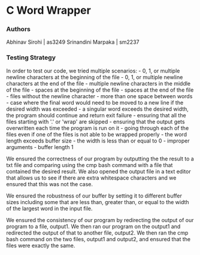 # C Word Wrapper

### Authors
Abhinav Sirohi | as3249
Srinandini Marpaka | sm2237

### Testing Strategy
In order to test our code, we tried multiple scenarios:
    - 0, 1, or multiple newline characters at the beginning of the file
    - 0, 1, or multiple newline characters at the end of the file
    - multiple newline characters in the middle of the file
    - spaces at the beginning of the file
    - spaces at the end of the file
    - files without the newline character
    - more than one space between words
    - case where the final word would need to be moved to a new line if the desired width was exceeded
    - a singular word exceeds the desired width, the program should continue and return exit failure
    - ensuring that all the files starting with '.' or 'wrap' are skipped
    - ensuring that the output gets overwritten each time the program is run on it
    - going through each of the files even if one of the files is not able to be wrapped properly
    - the word length exceeds buffer size
    - the width is less than or equal to 0
    - improper arguments
    - buffer length 1

We ensured the correctness of our program by outputting the the result to a txt file and comparing using the cmp bash command with a file that contained the desired result. We also opened the output file in a text editor that allows us to see if there are extra whitespace characters and we ensured that this was not the case.

We ensured the robustness of our buffer by setting it to different buffer sizes including some that are less than, greater than, or equal to the width of the largest word in the input file.

We ensured the consistency of our program by redirecting the output of our program to a file, output1. We then ran our program on the output1 and redirected the output of that to another file, output2. We then ran the cmp bash command on the two files, output1 and output2, and ensured that the files were exactly the same.